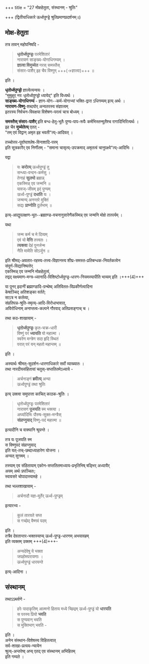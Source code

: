 +++
title = "27 मोक्षहेतुता, संस्थानम् - श्रुतिः"

+++
(द्वितीयाधिकारे ऊर्ध्वपुण्ड्रे श्रुतिप्रमाणप्रदर्शनम्॥)

## मोक्ष-हेतुता
तत्र तावन् महोपनिषदि -  

> **धृतोर्ध्वपुण्ड्रः** परमेशितारं  
नारायणं साङ्ख्य-योगाधिगम्यम् ।  
**ज्ञात्वा विमुच्येत** नरस् समस्तैस्  
संसार-पाशैर् इह चैव विष्णुम् +++(→ज्ञात्वा)+++ ॥

इति ।  

**धृतोर्ध्वपुण्ड्रो** ज्ञात्वेत्यन्वयः ।  
"मुमुक्षुर् नरः धृतोर्ध्वपुण्ड्रो ध्यायेद्" इति विध्यर्थः ।  
**साङ्ख्य-योगाधिगम्यं** - ज्ञान-योग--कर्म-योगाभ्यां भक्ति-द्वारा ऽधिगम्यम् इत्य् अर्थः ।  
**नारायण-विष्णु**-शब्दयोर् अन्यतरस्य संज्ञात्वम्  
इतरस्य निर्वचन-विवक्षया विशेषण-परत्वं चात्र बोध्यम् ।  

**समस्तैस् संसार-पाशैर्** इति बन्ध-हेतु-भूतैः पुण्य-पाप-रूपैः कर्मभिस्तन्मूलैश्च रागादिभिरित्यर्थः ।  
इह चैव **मुच्येतेत्य्** एतत् -  
"तम् एवं विद्वान् अमृत इह भवती"त्य्-आदिवत् ।  

तच्चोत्तर-पूर्वाघाश्लेष-विनाशादि-परम्  
इति सूत्रकारैर् एव निर्णीतम् - "समाना चासृत्य्-उपक्रमाद् अमृतत्वं चानुपक्ष्ये"त्य्-आदिभिः । 

यद्वा  

> यः **करोत्य्** ऊर्ध्वपुण्ड्रं तु  
सन्ध्या-वन्दन-कर्मसु ।  
तेनाहं **सुलभो** ब्रह्मन्न्  
एकस्मिन्न् एव जन्मनि ॥  
यावज्-जीवम् इदं पुण्यम्  
ऊर्ध्व-पुण्ड्रं **दधाति** यः ।  
जन्मन्य् अनन्तरे मुक्तिं  
सद्यः **प्राप्नोति** दुर्लभाम् ॥  

इत्य्-आद्युपलक्षण-भूत--ब्रह्माण्ड-वचनानुसारेणैकस्मिन्न् एव जन्मनि मोक्षे तात्पर्यम् । 

यथा  

> जन्म कर्म च मे दिव्यम्  
एवं यो **वेत्ति** तत्त्वतः ।  
**त्यक्त्वा** देहं पुनर्जन्म  
नैति मामेति सोऽर्जुन ॥  

इति श्रीमद्-अवतार-रहस्य-तत्त्व-विज्ञानस्य शीघ्र-समस्त-प्रतिबन्धक-निवर्तकत्वेन  
संपूर्ण-विद्यानिष्पत्तेर्  
एकस्मिन्न् एव जन्मनि मोक्षहेतुत्वं,  
तद्वद् वक्ष्यमाण-मन्त्र-ध्यानादि-विशिष्टोर्ध्वपुण्ड्र-धारण-नियमस्यापीति भाव्यम् इति ।+++(4)+++  

या पुनर् इदानीं ब्रह्माण्डादि-ग्रन्थेष्व् अतिवितत-विप्रकीर्णत्वादिना  
केषाञ्चिद् अतिशङ्का वर्तते;  
साऽत्र न कर्तव्या,  
संप्रतिपन्न-श्रुति-स्मृत्य्-आदि-विरोधाभावात्,  
अविरोधिनाम् अनाप्तत्व-कल्पने गौरवाद् अतिप्रसङ्गाच् च । 

तथा कठ-शाखायाम् -  

> **धृतोर्ध्वपुण्ड्रः** कृत-चक्र-धारी  
विष्णुं परं **ध्यायति** यो महात्मा ।  
स्वरेण मन्त्रेण सदा हृदि स्थितं  
परात् परं यन् महतो महान्तम् ॥

इति ।  

अस्यार्थः श्रीमत्-सुदर्शन-धारणाधिकारे सर्वो व्याख्यातः ।  
तथा नारदीयसंहितायां चतुस्-सप्ततितमेऽध्याये - 

> अर्चनाङ्गं **ब्रवीत्य्** अन्या  
ऊर्ध्वपुण्ड्रं तथा श्रुतिः  

इत्य् उक्त्वा समुपात्ता काचित् काठक-श्रुतिः ।  

> धृतोर्ध्वपुण्ड्रः परमेशितारं  
नारायणं **पूजयति** स्म भक्त्या ।  
अर्घ्यादिभिः पौरुष-सूक्त-मन्त्रैस्  
**संप्राप्नुयाद्** विष्णु-पदं महात्मा ॥  

इत्यादीनि च वाक्यानि श्रूयन्ते ।  

तत्र यः पूजयति स्म  
स विष्णुपदं संप्राप्नुयाद्  
इति यत्-तच्-छब्दाध्याहारेण योजना ।  
अन्यत् सुगमम् । 

तस्याम् एव संहितायाम् एकोन-सप्ततितमाध्याय-प्रभृतिभिष् षड्भिर् अध्यायैर्  
अयम् अर्थः प्रपञ्चितः;  
स्वावसरे चोपादास्यामहे ।  

तथा भल्लशाखायाम् - 

> अर्चनादौ यज्ञ-मूर्तेर् ऊर्ध्व-पुण्ड्रम् 

इत्यारभ्य - 

> कुलं तारयते सप्त  
स गच्छेद् वैष्णवं पदम् 

इति ।  
तत्रैव देवतान्तर-भक्तस्याप्य् ऊर्ध्व-पुण्ड्र-धारणम् अभयावहम्  
इति व्यक्तम् उक्तम् +++(4)+++-  

> अन्यदेवेषु ये भक्ता  
जपहोमपरायणाः ।  
ऊर्ध्वपुण्ड्रं धारयन्ते 

इत्य्-आदिना ।  

## संस्थानम्
तथाऽऽथर्वणे - 

> हरेः पादाकृतिम् आत्मनो हिताय मध्ये च्छिद्रम् ऊर्ध्व-पुण्ड्रं यो **धारयति**  
स परस्य प्रियो **भवति**  
स पुण्यवान् भवति  
स मुक्तिभाग् भवति -

इति ।  
अनेन संस्थान-विशेषस्य विहितत्वात्  
सर्व-शाखा-प्रत्यय-न्यायेन  
श्रुत्य्-अन्तरेष्व् अप्य् एतद् एव संस्थानम् अभिहितम्  
इति गम्यते ।